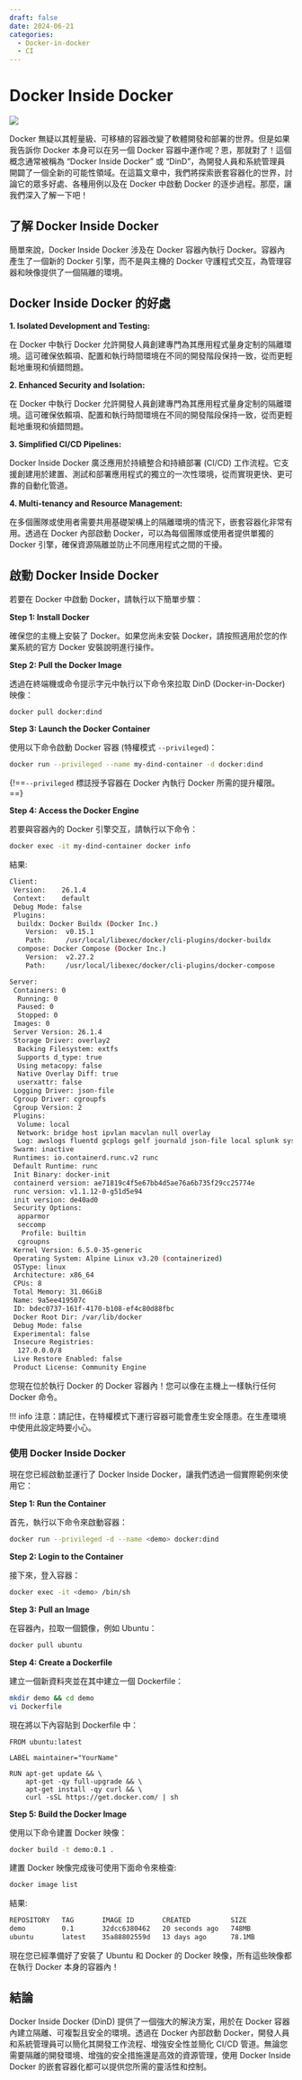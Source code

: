 ```yaml
---
draft: false 
date: 2024-06-21
categories:
  - Docker-in-docker
  - CI
---
```


# Docker Inside Docker

![](./assets/dind.webp)

Docker 無疑以其輕量級、可移植的容器改變了軟體開發和部署的世界。但是如果我告訴你 Docker 本身可以在另一個 Docker 容器中運作呢？恩，那就對了！這個概念通常被稱為 “Docker Inside Docker” 或 “DinD”，為開發人員和系統管理員開闢了一個全新的可能性領域。在這篇文章中，我們將探索嵌套容器化的世界，討論它的眾多好處、各種用例以及在 Docker 中啟動 Docker 的逐步過程。那麼，讓我們深入了解一下吧！

## 了解 Docker Inside Docker

簡單來說，Docker Inside Docker 涉及在 Docker 容器內執行 Docker。容器內產生了一個新的 Docker 引擎，而不是與主機的 Docker 守護程式交互，為管理容器和映像提供了一個隔離的環境。

## Docker Inside Docker 的好處

**1. Isolated Development and Testing:**

在 Docker 中執行 Docker 允許開發人員創建專門為其應用程式量身定制的隔離環境。這可確保依賴項、配置和執行時間環境在不同的開發階段保持一致，從而更輕鬆地重現和偵錯問題。

**2. Enhanced Security and Isolation:**

在 Docker 中執行 Docker 允許開發人員創建專門為其應用程式量身定制的隔離環境。這可確保依賴項、配置和執行時間環境在不同的開發階段保持一致，從而更輕鬆地重現和偵錯問題。

**3. Simplified CI/CD Pipelines:**

Docker Inside Docker 廣泛應用於持續整合和持續部署 (CI/CD) 工作流程。它支援創建用於建置、測試和部署應用程式的獨立的一次性環境，從而實現更快、更可靠的自動化管道。

**4. Multi-tenancy and Resource Management:**

在多個團隊或使用者需要共用基礎架構上的隔離環境的情況下，嵌套容器化非常有用。透過在 Docker 內部啟動 Docker，可以為每個團隊或使用者提供單獨的 Docker 引擎，確保資源隔離並防止不同應用程式之間的干擾。

<!-- more -->

## 啟動 Docker Inside Docker

若要在 Docker 中啟動 Docker，請執行以下簡單步驟：

**Step 1: Install Docker**

確保您的主機上安裝了 Docker。如果您尚未安裝 Docker，請按照適用於您的作業系統的官方 Docker 安裝說明進行操作。

**Step 2: Pull the Docker Image**

透過在終端機或命令提示字元中執行以下命令來拉取 DinD (Docker-in-Docker) 映像：

```bash
docker pull docker:dind
```

**Step 3: Launch the Docker Container**

使用以下命令啟動 Docker 容器 (特權模式 `--privileged`)：

```bash
docker run --privileged --name my-dind-container -d docker:dind
```

{!==`--privileged` 標誌授予容器在 Docker 內執行 Docker 所需的提升權限。==}

**Step 4: Access the Docker Engine**

若要與容器內的 Docker 引擎交互，請執行以下命令：

```bash
docker exec -it my-dind-container docker info
```

結果:

```bash
Client:
 Version:    26.1.4
 Context:    default
 Debug Mode: false
 Plugins:
  buildx: Docker Buildx (Docker Inc.)
    Version:  v0.15.1
    Path:     /usr/local/libexec/docker/cli-plugins/docker-buildx
  compose: Docker Compose (Docker Inc.)
    Version:  v2.27.2
    Path:     /usr/local/libexec/docker/cli-plugins/docker-compose

Server:
 Containers: 0
  Running: 0
  Paused: 0
  Stopped: 0
 Images: 0
 Server Version: 26.1.4
 Storage Driver: overlay2
  Backing Filesystem: extfs
  Supports d_type: true
  Using metacopy: false
  Native Overlay Diff: true
  userxattr: false
 Logging Driver: json-file
 Cgroup Driver: cgroupfs
 Cgroup Version: 2
 Plugins:
  Volume: local
  Network: bridge host ipvlan macvlan null overlay
  Log: awslogs fluentd gcplogs gelf journald json-file local splunk syslog
 Swarm: inactive
 Runtimes: io.containerd.runc.v2 runc
 Default Runtime: runc
 Init Binary: docker-init
 containerd version: ae71819c4f5e67bb4d5ae76a6b735f29cc25774e
 runc version: v1.1.12-0-g51d5e94
 init version: de40ad0
 Security Options:
  apparmor
  seccomp
   Profile: builtin
  cgroupns
 Kernel Version: 6.5.0-35-generic
 Operating System: Alpine Linux v3.20 (containerized)
 OSType: linux
 Architecture: x86_64
 CPUs: 8
 Total Memory: 31.06GiB
 Name: 9a5ee419507c
 ID: bdec0737-161f-4170-b108-ef4c80d88fbc
 Docker Root Dir: /var/lib/docker
 Debug Mode: false
 Experimental: false
 Insecure Registries:
  127.0.0.0/8
 Live Restore Enabled: false
 Product License: Community Engine
```

您現在位於執行 Docker 的 Docker 容器內！您可以像在主機上一樣執行任何 Docker 命令。

!!! info
    注意：請記住，在特權模式下運行容器可能會產生安全隱患。在生產環境中使用此設定時要小心。

### 使用 Docker Inside Docker

現在您已經啟動並運行了 Docker Inside Docker，讓我們透過一個實際範例來使用它：

**Step 1: Run the Container**

首先，執行以下命令來啟動容器：

```bash
docker run --privileged -d --name <demo> docker:dind
```

**Step 2: Login to the Container**

接下來，登入容器：

```bash
docker exec -it <demo> /bin/sh
```

**Step 3: Pull an Image**

在容器內，拉取一個鏡像，例如 Ubuntu：

```bash
docker pull ubuntu
```

**Step 4: Create a Dockerfile**

建立一個新資料夾並在其中建立一個 Dockerfile：

```bash
mkdir demo && cd demo
vi Dockerfile
```

現在將以下內容貼到 Dockerfile 中：

```
FROM ubuntu:latest

LABEL maintainer="YourName"

RUN apt-get update && \
    apt-get -qy full-upgrade && \
    apt-get install -qy curl && \
    curl -sSL https://get.docker.com/ | sh
```

**Step 5: Build the Docker Image**

使用以下命令建置 Docker 映像：

```bash
docker build -t demo:0.1 .
```

建置 Docker 映像完成後可使用下面命令來檢查:

```bash
docker image list
```

結果:

```bash
REPOSITORY   TAG       IMAGE ID       CREATED          SIZE
demo         0.1       32dcc6380462   20 seconds ago   748MB
ubuntu       latest    35a88802559d   13 days ago      78.1MB
```

現在您已經準備好了安裝了 Ubuntu 和 Docker 的 Docker 映像，所有這些映像都在執行 Docker 本身的容器內！

## 結論

Docker Inside Docker (DinD) 提供了一個強大的解決方案，用於在 Docker 容器內建立隔離、可複製且安全的環境。透過在 Docker 內部啟動 Docker，開發人員和系統管理員可以簡化其開發工作流程、增強安全性並簡化 CI/CD 管道。無論您需要隔離的開發環境、增強的安全措施還是高效的資源管理，使用 Docker Inside Docker 的嵌套容器化都可以提供您所需的靈活性和控制。



